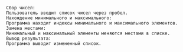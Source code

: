 	Сбор чисел:
	Пользователь вводит список чисел через пробел.
	Нахождение минимального и максимального:
	Программа находит индексы минимального и максимального элементов.
	Замена местами:
	Минимальный и максимальный элементы меняются местами в списке.
	Вывод результата:
	Программа выводит измененный список.
